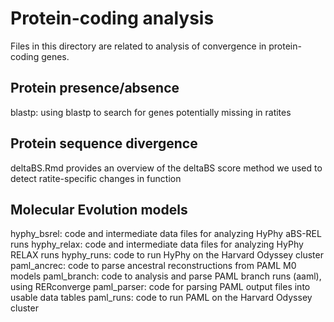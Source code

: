 Protein-coding analysis
===============

Files in this directory are related to analysis of convergence in protein-coding genes.

Protein presence/absence
------------
blastp: using blastp to search for genes potentially missing in ratites

Protein sequence divergence
------------
deltaBS.Rmd provides an overview of the deltaBS score method we used to detect ratite-specific changes in function

Molecular Evolution models
--------------
hyphy_bsrel: code and intermediate data files for analyzing HyPhy aBS-REL runs
hyphy_relax: code and intermediate data files for analyzing HyPhy RELAX runs
hyphy_runs: code to run HyPhy on the Harvard Odyssey cluster
paml_ancrec: code to parse ancestral reconstructions from PAML M0 models
paml_branch: code to analysis and parse PAML branch runs (aaml), using RERconverge
paml_parser: code for parsing PAML output files into usable data tables
paml_runs: code to run PAML on the Harvard Odyssey cluster
